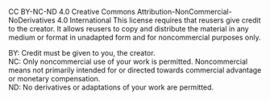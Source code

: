 CC BY-NC-ND 4.0
Creative Commons Attribution-NonCommercial-NoDerivatives 4.0 International
This license requires that reusers give credit to the creator. It allows reusers to copy and distribute the material in any medium or format in unadapted form and for noncommercial purposes only.


BY: Credit must be given to you, the creator.
<br>
NC: Only noncommercial use of your work is permitted.
Noncommercial means not primarily intended for or directed towards commercial advantage or monetary compensation.
<br>
ND: No derivatives or adaptations of your work are permitted.